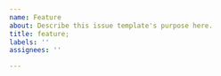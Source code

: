 ```yaml
---
name: Feature
about: Describe this issue template's purpose here.
title: feature;
labels: ''
assignees: ''

---
```



